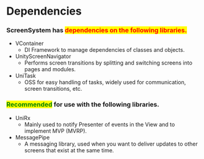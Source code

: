 # Dependencies

### ScreenSystem has <mark style="color:red;">dependencies on the following libraries.

* VContainer
  * DI Framework to manage dependencies of classes and objects.
* UnityScreenNavigator
  * Performs screen transitions by splitting and switching screens into pages and modules.
* UniTask
  * OSS for easy handling of tasks, widely used for communication, screen transitions, etc.

### <mark style="color:green;">Recommended</mark> for use with the following libraries.

* UniRx
  * Mainly used to notify Presenter of events in the View and to implement MVP (MVRP).
* MessagePipe
  * A messaging library, used when you want to deliver updates to other screens that exist at the same time.
